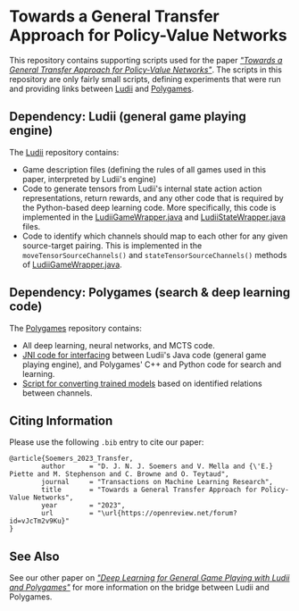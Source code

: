 # Towards a General Transfer Approach for Policy-Value Networks

This repository contains supporting scripts used for the paper [*"Towards a General Transfer Approach for Policy-Value Networks"*](https://openreview.net/forum?id=vJcTm2v9Ku). The scripts in this repository are only fairly small scripts, defining experiments that were run and providing links between [Ludii](https://github.com/ludeme/ludii) and [Polygames](https://github.com/facebookarchive/Polygames). 

## Dependency: Ludii (general game playing engine)

The [Ludii](https://github.com/ludeme/ludii) repository contains:
- Game description files (defining the rules of all games used in this paper, interpreted by Ludii's engine)
- Code to generate tensors from Ludii's internal state action action representations, return rewards, and any other code that is required by the Python-based deep learning code. More specifically, this code is implemented in the [LudiiGameWrapper.java](https://github.com/Ludeme/Ludii/blob/master/AI/src/utils/LudiiGameWrapper.java) and [LudiiStateWrapper.java](https://github.com/Ludeme/Ludii/blob/master/AI/src/utils/LudiiStateWrapper.java) files.
- Code to identify which channels should map to each other for any given source-target pairing. This is implemented in the `moveTensorSourceChannels()` and `stateTensorSourceChannels()` methods of [LudiiGameWrapper.java](https://github.com/Ludeme/Ludii/blob/master/AI/src/utils/LudiiGameWrapper.java).

## Dependency: Polygames (search & deep learning code)

The [Polygames](https://github.com/facebookarchive/Polygames) repository contains:
- All deep learning, neural networks, and MCTS code.
- [JNI code for interfacing](https://github.com/facebookarchive/Polygames/tree/eb5390e57cc38e5287bf6dcfb420308a5995d194/src/games/ludii) between Ludii's Java code (general game playing engine), and Polygames' C++ and Python code for search and learning.
- [Script for converting trained models](https://github.com/facebookarchive/Polygames/blob/eb5390e57cc38e5287bf6dcfb420308a5995d194/pypolygames/convert.py) based on identified relations between channels.

## Citing Information

Please use the following `.bib` entry to cite our paper:

	@article{Soemers_2023_Transfer,
            author      = "D. J. N. J. Soemers and V. Mella and {\'E.} Piette and M. Stephenson and C. Browne and O. Teytaud",
            journal     = "Transactions on Machine Learning Research",
            title       = "Towards a General Transfer Approach for Policy-Value Networks",
            year        = "2023",
            url         = "\url{https://openreview.net/forum?id=vJcTm2v9Ku}"
    }

## See Also

See our other paper on [*"Deep Learning for General Game Playing with Ludii and Polygames"*](https://content.iospress.com/articles/icga-journal/icg220197) for more information on the bridge between Ludii and Polygames.

